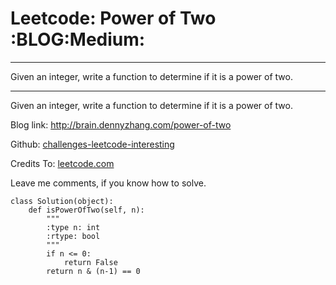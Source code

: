 # Leetcode: Power of Two     :BLOG:Medium:


---

Given an integer, write a function to determine if it is a power of two.  

---

Given an integer, write a function to determine if it is a power of two.  

Blog link: <http://brain.dennyzhang.com/power-of-two>  

Github: [challenges-leetcode-interesting](https://github.com/DennyZhang/challenges-leetcode-interesting/tree/master/power-of-two)  

Credits To: [leetcode.com](https://leetcode.com/problems/power-of-two/description)  

Leave me comments, if you know how to solve.  

    class Solution(object):
        def isPowerOfTwo(self, n):
            """
            :type n: int
            :rtype: bool
            """
            if n <= 0:
                return False
            return n & (n-1) == 0